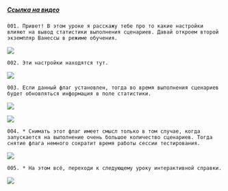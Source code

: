 ﻿##### [Ссылка на видео](https://youtu.be/W_8CoHgspXM)

	001. Привет! В этом уроке я расскажу тебе про то какие настройки влияют на вывод статистики выполнения сценариев. Давай откроем второй экземпляр Ванессы в режиме обучения.

![](https://vanessa-files.do.bit-erp.ru/Doc/1.2.040.1/MD/Глава02/images/000_ЗакладкаСервисВыполнениеСценариевОбновлятьСтатистику.png)

	002. Эти настройки находятся тут.

![](https://vanessa-files.do.bit-erp.ru/Doc/1.2.040.1/MD/Глава02/images/009_ЗакладкаСервисВыполнениеСценариевОбновлятьСтатистику.png)

	003. Если данный флаг установлен, тогда во время выполнения сценариев будет обновляться информация в поле статистики.

![](https://vanessa-files.do.bit-erp.ru/Doc/1.2.040.1/MD/Глава02/images/014_ЗакладкаСервисВыполнениеСценариевОбновлятьСтатистику.png)



![](https://vanessa-files.do.bit-erp.ru/Doc/1.2.040.1/MD/Глава02/images/020_ЗакладкаСервисВыполнениеСценариевОбновлятьСтатистику.png)

	004. * Снимать этот флаг имеет смысл только в том случае, когда запускается на выполнение очень большое количество сценариев. Тогда снятие флага немного сократит время работы сессии тестирования.

![](https://vanessa-files.do.bit-erp.ru/Doc/1.2.040.1/MD/Глава02/images/023_ЗакладкаСервисВыполнениеСценариевОбновлятьСтатистику.png)

	005. * На этом всё, переходи к следующему уроку интерактивной справки.

![](https://vanessa-files.do.bit-erp.ru/Doc/1.2.040.1/MD/Глава02/images/024_ЗакладкаСервисВыполнениеСценариевОбновлятьСтатистику.png)
